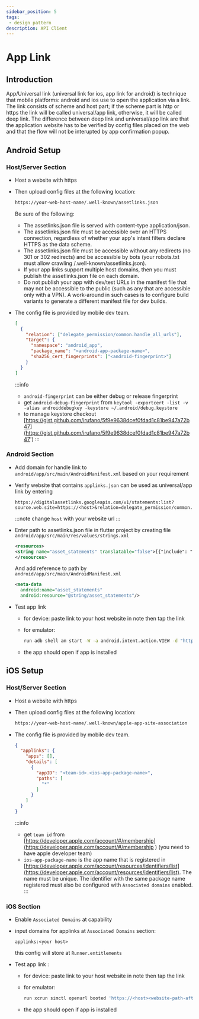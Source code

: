 ```yaml
---
sidebar_position: 5
tags: 
 - design pattern
description: API Client
---
```


# App Link

## Introduction

App/Universal link (universal link for ios, app link for android) is technique that mobile platforms: android and ios use to open the application via a link. The link consists of scheme and host part; if the scheme part is http or https the link will be called universal/app link, otherwise, it will be called deep link. The difference between deep link and universal/app link are that the application website has to be verified by config files placed on the web and that the flow will not be interupted by app confirmation popup.


## Android Setup

### Host/Server Section
- Host a website with https 
  
- Then upload config files at the following location:
  ```bash
  https://your-web-host-name/.well-known/assetlinks.json
  ```

  Be sure of the following:
    - The assetlinks.json file is served with content-type application/json.
    - The assetlinks.json file must be accessible over an HTTPS connection, regardless of whether your app's intent filters declare HTTPS as the data scheme.
    - The assetlinks.json file must be accessible without any redirects (no 301 or 302 redirects) and be accessible by bots (your robots.txt must allow crawling /.well-known/assetlinks.json).
    - If your app links support multiple host domains, then you must publish the assetlinks.json file on each domain.
    - Do not publish your app with dev/test URLs in the manifest file that may not be accessible to the public (such as any that are accessible only with a VPN). A work-around in such cases is to configure build variants to generate a different manifest file for dev builds.
  
- The config file is provided by mobile dev team.

  ```json title=assetlinks.json
  [
    {
      "relation": ["delegate_permission/common.handle_all_urls"],
      "target": {
        "namespace": "android_app",
        "package_name": "<android-app-package-name>",
        "sha256_cert_fingerprints": ["<android-fingerprint>"]
      }
    }
  ]
  ```

  :::info
  - `android-fingerprint` can be either debug or release fingerprint
  - get `android-debug-fingerprint` from ```keytool -exportcert -list -v -alias androiddebugkey -keystore ~/.android/debug.keystore```
  - to manage keystore checkout [https://gist.github.com/irufano/5f9e9638dcef0fdad1c81be947a72b47](https://gist.github.com/irufano/5f9e9638dcef0fdad1c81be947a72b47')
  :::

### Android Section

- Add domain for handle link to `android/app/src/main/AndroidManifest.xml` based on your requirement
- Verify website that contains `applinks.json` can be used as universal/app link by entering 
  ```
  https://digitalassetlinks.googleapis.com/v1/statements:list?source.web.site=https://<host>&relation=delegate_permission/common.handle_all_urls
  ```
  :::note
  change `host` with your website url
  :::
- Enter path to assetlinks.json file in flutter project by creating file `android/app/src/main/res/values/strings.xml`
  
  ```xml title=strings.xml
  <resources>
  <string name="asset_statements" translatable="false">[{"include": "https://<host>/.well-known/assetlinks.json"}]</string>
  </resources>
  ```
  
  And add reference to path by `android/app/src/main/AndroidManifest.xml`

  ```xml
  <meta-data
    android:name="asset_statements"
    android:resource="@string/asset_statements"/>
  ```

- Test app link
  - for device: paste link to your host website in note then tap the link
  - for emulator: 
    ```bash
    run adb shell am start -W -a android.intent.action.VIEW -d "https://<host><website-path-after-host(if any)>"
    ```

  - the app should open if app is installed


## iOS Setup

### Host/Server Section
- Host a website with https 
  
- Then upload config files at the following location:
  ```bash
  https://your-web-host-name/.well-known/apple-app-site-association
  ```
  
- The config file is provided by mobile dev team.

  ```json title=apple-app-site-association
  {
    "applinks": {
      "apps": [],
      "details": [
        {
          "appID": "<team-id>.<ios-app-package-name>",
          "paths": [
            "*"
          ]
        }
      ]
    }
  }
  ```

  :::info
  - get `team id` from [https://developer.apple.com/account/#/membership](https://developer.apple.com/account/#/membership  ) (you need to have apple developer team)
  - `ios-app-package-name` is the app name that is registered in [https://developer.apple.com/account/resources/identifiers/list](https://developer.apple.com/account/resources/identifiers/list). The name must be unique. The identifier with the same package name registered must also be configured with `Associated domains` enabled.
  :::

### iOS Section

  - Enable `Associated Domains` at capability
  - input domains for applinks at `Associated Domains` section:
  
    ```
    applinks:<your host>
    ```
    this config will store at `Runner.entitlements`
  - Test app link :
    - for device: paste link to your host website in note then tap the link 
    - for emulator: 
      ```bash
      run xcrun simctl openurl booted 'https://<host><website-path-after-host(if any)>' 
      ```
      
    - the app should open if app is installed